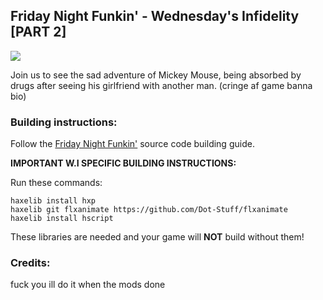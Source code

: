 ## Friday Night Funkin' - Wednesday's Infidelity [PART 2]

![](https://images.gamebanana.com/img/ss/mods/61bb95f0a70be.jpg)

Join us to see the sad adventure of Mickey Mouse, being absorbed by drugs after seeing his girlfriend with another man. (cringe af game banna bio)

### Building instructions:
Follow the [Friday Night Funkin'](https://github.com/ninjamuffin99/Funkin#build-instructions) source code building guide.

****IMPORTANT W.I SPECIFIC BUILDING INSTRUCTIONS:****

Run these commands: 
```
haxelib install hxp
haxelib git flxanimate https://github.com/Dot-Stuff/flxanimate
haxelib install hscript
```
These libraries are needed and your game will **NOT** build without them!

### Credits:
fuck you ill do it when the mods done